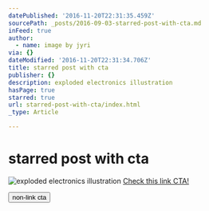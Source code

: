 ```yaml
---
datePublished: '2016-11-20T22:31:35.459Z'
sourcePath: _posts/2016-09-03-starred-post-with-cta.md
inFeed: true
author:
  - name: image by jyri
via: {}
dateModified: '2016-11-20T22:31:34.706Z'
title: starred post with cta
publisher: {}
description: exploded electronics illustration
hasPage: true
starred: true
url: starred-post-with-cta/index.html
_type: Article

---
```

# starred post with cta
![exploded electronics illustration](https://the-grid-user-content.s3-us-west-2.amazonaws.com/2ecb1846-e700-46f5-b633-c72459a31d79.png)
[Check this link CTA!][0]

<button data-role="cta" style="">non-link cta</button>



[0]: https://app.meemoo.org/